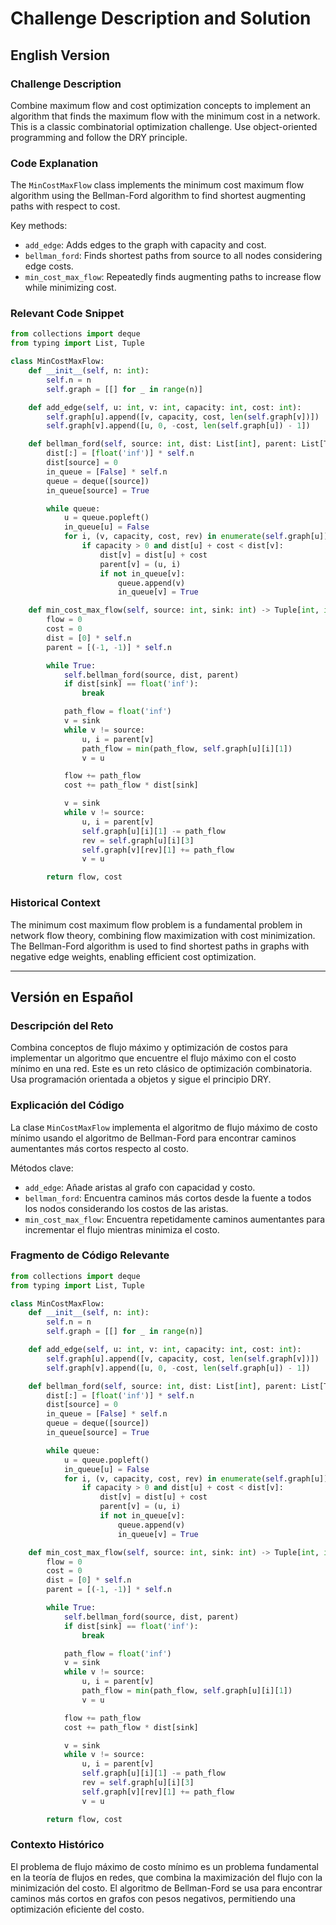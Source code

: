 # Challenge Description and Solution

## English Version

### Challenge Description
Combine maximum flow and cost optimization concepts to implement an algorithm that finds the maximum flow with the minimum cost in a network. This is a classic combinatorial optimization challenge. Use object-oriented programming and follow the DRY principle.

### Code Explanation
The `MinCostMaxFlow` class implements the minimum cost maximum flow algorithm using the Bellman-Ford algorithm to find shortest augmenting paths with respect to cost.

Key methods:
- `add_edge`: Adds edges to the graph with capacity and cost.
- `bellman_ford`: Finds shortest paths from source to all nodes considering edge costs.
- `min_cost_max_flow`: Repeatedly finds augmenting paths to increase flow while minimizing cost.

### Relevant Code Snippet

```python
from collections import deque
from typing import List, Tuple

class MinCostMaxFlow:
    def __init__(self, n: int):
        self.n = n
        self.graph = [[] for _ in range(n)]

    def add_edge(self, u: int, v: int, capacity: int, cost: int):
        self.graph[u].append([v, capacity, cost, len(self.graph[v])])
        self.graph[v].append([u, 0, -cost, len(self.graph[u]) - 1])

    def bellman_ford(self, source: int, dist: List[int], parent: List[Tuple[int, int]]):
        dist[:] = [float('inf')] * self.n
        dist[source] = 0
        in_queue = [False] * self.n
        queue = deque([source])
        in_queue[source] = True

        while queue:
            u = queue.popleft()
            in_queue[u] = False
            for i, (v, capacity, cost, rev) in enumerate(self.graph[u]):
                if capacity > 0 and dist[u] + cost < dist[v]:
                    dist[v] = dist[u] + cost
                    parent[v] = (u, i)
                    if not in_queue[v]:
                        queue.append(v)
                        in_queue[v] = True

    def min_cost_max_flow(self, source: int, sink: int) -> Tuple[int, int]:
        flow = 0
        cost = 0
        dist = [0] * self.n
        parent = [(-1, -1)] * self.n

        while True:
            self.bellman_ford(source, dist, parent)
            if dist[sink] == float('inf'):
                break

            path_flow = float('inf')
            v = sink
            while v != source:
                u, i = parent[v]
                path_flow = min(path_flow, self.graph[u][i][1])
                v = u

            flow += path_flow
            cost += path_flow * dist[sink]

            v = sink
            while v != source:
                u, i = parent[v]
                self.graph[u][i][1] -= path_flow
                rev = self.graph[u][i][3]
                self.graph[v][rev][1] += path_flow
                v = u

        return flow, cost
```

### Historical Context
The minimum cost maximum flow problem is a fundamental problem in network flow theory, combining flow maximization with cost minimization. The Bellman-Ford algorithm is used to find shortest paths in graphs with negative edge weights, enabling efficient cost optimization.

---

## Versión en Español

### Descripción del Reto
Combina conceptos de flujo máximo y optimización de costos para implementar un algoritmo que encuentre el flujo máximo con el costo mínimo en una red. Este es un reto clásico de optimización combinatoria. Usa programación orientada a objetos y sigue el principio DRY.

### Explicación del Código
La clase `MinCostMaxFlow` implementa el algoritmo de flujo máximo de costo mínimo usando el algoritmo de Bellman-Ford para encontrar caminos aumentantes más cortos respecto al costo.

Métodos clave:
- `add_edge`: Añade aristas al grafo con capacidad y costo.
- `bellman_ford`: Encuentra caminos más cortos desde la fuente a todos los nodos considerando los costos de las aristas.
- `min_cost_max_flow`: Encuentra repetidamente caminos aumentantes para incrementar el flujo mientras minimiza el costo.

### Fragmento de Código Relevante

```python
from collections import deque
from typing import List, Tuple

class MinCostMaxFlow:
    def __init__(self, n: int):
        self.n = n
        self.graph = [[] for _ in range(n)]

    def add_edge(self, u: int, v: int, capacity: int, cost: int):
        self.graph[u].append([v, capacity, cost, len(self.graph[v])])
        self.graph[v].append([u, 0, -cost, len(self.graph[u]) - 1])

    def bellman_ford(self, source: int, dist: List[int], parent: List[Tuple[int, int]]):
        dist[:] = [float('inf')] * self.n
        dist[source] = 0
        in_queue = [False] * self.n
        queue = deque([source])
        in_queue[source] = True

        while queue:
            u = queue.popleft()
            in_queue[u] = False
            for i, (v, capacity, cost, rev) in enumerate(self.graph[u]):
                if capacity > 0 and dist[u] + cost < dist[v]:
                    dist[v] = dist[u] + cost
                    parent[v] = (u, i)
                    if not in_queue[v]:
                        queue.append(v)
                        in_queue[v] = True

    def min_cost_max_flow(self, source: int, sink: int) -> Tuple[int, int]:
        flow = 0
        cost = 0
        dist = [0] * self.n
        parent = [(-1, -1)] * self.n

        while True:
            self.bellman_ford(source, dist, parent)
            if dist[sink] == float('inf'):
                break

            path_flow = float('inf')
            v = sink
            while v != source:
                u, i = parent[v]
                path_flow = min(path_flow, self.graph[u][i][1])
                v = u

            flow += path_flow
            cost += path_flow * dist[sink]

            v = sink
            while v != source:
                u, i = parent[v]
                self.graph[u][i][1] -= path_flow
                rev = self.graph[u][i][3]
                self.graph[v][rev][1] += path_flow
                v = u

        return flow, cost
```

### Contexto Histórico
El problema de flujo máximo de costo mínimo es un problema fundamental en la teoría de flujos en redes, que combina la maximización del flujo con la minimización del costo. El algoritmo de Bellman-Ford se usa para encontrar caminos más cortos en grafos con pesos negativos, permitiendo una optimización eficiente del costo.
